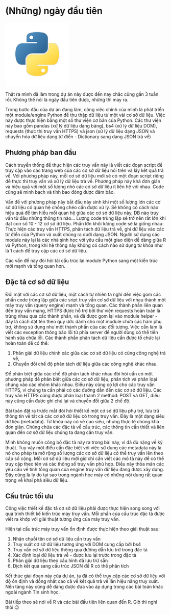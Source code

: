 # (Những) ngày đầu tiên

!["Icon Python"](../img/day-one-python-icon.png)

Thật ra mình đã làm trong dự án này được đến nay chắc cũng gần 3 tuần rồi. Không thế nói là ngày đầu tiên được, những thì may ra.

Trong bước đầu của dự án đang làm, công việc chính của mình là phát triển một module/engine Python để thu thập dữ liệu từ một vài cơ sở dữ liệu. Việc này được thực hiện bằng một số thư viện cơ bản của Python. Các thư viện này bao gồm pandas (xử lý dữ liệu dạng bảng), bs4 (xử lý dữ liệu DOM), requests (thực thi truy vấn HTTPS) và json (xử lý dữ liệu dạng JSON và chuyển hóa dữ liệu dạng từ điển - Dictionary sang dạng JSON trả về)

## Phương pháp ban đầu

Cách truyền thống để thực hiện các truy vấn này là viết các đoạn script để truy cập vào các trang web của các cơ sở dữ liệu nói trên và lấy kết quả trả về. Với phương pháp này, mỗi cơ sở dữ liệu mới sẽ có một đoạn script riêng để thực thi truy vấn và xử lý dữ liệu trả về. Phương pháp này khá đơn giản và hiệu quả với một số lượng nhỏ các cơ sở dữ liệu ít liên hệ với nhau. Code cũng sẽ minh bạch và tính bao đóng được đảm bảo.

Vấn đề với phương pháp này bắt đầu nảy sinh khi một số lượng lớn các cơ sở dữ liệu có quan hệ chồng chéo cần được xử lý. Sẽ không có cách nào hiệu quả để tìm hiểu mối quan hệ giữa các cơ sở dữ liệu này, DB nào truy vấn từ đâu những thông tin nào... Lượng code trùng lặp sẽ trở nên rất lớn khi đạt con số 10 - 12 cơ sở dữ liệu. Phần lớn khối lượng code sẽ là giống nhau: Thực hiện các truy vấn HTTPS, phân tách dữ liệu trả về, ghi dữ liệu vào các từ điển của Python và xuất chúng ra dưới dạng JSON. Người sử dụng các module này lại là các nhà sinh học với yêu cầu một giao diện dễ dàng giữa R và Python, trong khi hệ thống này không có cách nào sử dụng từ khóa như là 1 cách để truy cập các cơ sở dữ liệu.

Các vấn đề này đòi hỏi tái cấu trúc lại module Python sang một kiến trúc mới mạnh và tổng quan hơn.

## Đặc tả cơ sở dữ liệu

Đối mặt với các cơ sở dữ liệu, một cách tự nhiên ta nghĩ đến việc gom các phần code trùng lặp giữa các sript truy vấn cơ sở dữ liệu với nhau thành một máy truy vấn (query engine) mạnh và tổng quan. Các thành phần liên quan đến truy vấn mạng, HTTPS được hỗ trợ bởi thư viện requests hoàn toàn là trùng nhau qua các thành phần, và đã được gom lại vào module helper - đây là cách đặt tên theo quy ước dành cho một module chứa các hàm phụ trợ, không sử dụng như một thành phần của các đối tượng. Việc cần làm là viết các exception thông báo lỗi từ phía server để người dùng có thể tiến hành sửa chữa lỗi. Các thành phần phân tách dữ liệu cần được tổ chức lại hoàn toàn để có thể:

1. Phân giải dữ liệu chính xác giữa các cơ sở dữ liệu có cùng công nghệ trả về,
1. Chuyển đổi chế độ phân tách dữ liệu giữa các công nghệ khác nhau.

Để phân biệt giữa các chế độ phân tách khác nhau đòi hỏi cần có một phương pháp để phân biệt giữa các cơ sở dữ liệu, phân tích và phân loại chúng vào các nhóm khác nhau. Điều này cũng có lợi cho các truy vấn HTTPS, vì chúng ta cần phải có các đường dẫn đến các cơ sở dữ liệu. Các truy vấn HTTPS cũng được phân loại thành 2 method: POST và GET, điều này cũng cần được ghi chú lại và chuyển đổi giữa 2 chế độ.

Bài toán đặt ra trước mắt đòi hỏi thiết kế một cơ sở dữ liệu phụ trợ, lưu trữ thông tin về tất cả các cơ sở dữ liệu có trong truy vấn. Đây là một dạng siêu dữ liệu (metadata). Từ khóa này có vẻ cao siêu, nhưng thực tế chúng khá đơn giản. Chúng chứa các đặc tả về cấu trúc, các thông tin cần thiết và liên quan đến cơ sở dữ liệu chúng ta đang cần truy vấn.

Mình không muốn công bố đặc tả này ra trong bài này, vì đã đủ nặng về kỹ thuật. Tuy vậy một điều cần đặc biệt với việc sử dụng các metadata này là nó cho phép ta mở rộng số lượng các cơ sở dữ liệu có thể truy vấn lên theo cấp số cộng. Mỗi cơ sở dữ liệu mới giờ chỉ cần viết các mô tả này để có thể truy cập theo tên và các thông số truy vấn phù hợp. Điều này thỏa mãn các yêu cầu về tính tổng quan của engine truy vấn dữ liệu đang được xây dựng. Đây cũng là lý do tại sao trong ngành học máy có những nội dung rất quan trọng về khai phá siêu dữ liệu.

## Cấu trúc tối ưu

Công việc thiết kế đặc tả cơ sở dữ liệu phải được thực hiện song song với quá trình thiết kế kiến trúc máy truy vấn. Mỗi phần của cấu trúc đặc tả được viết ra khớp với giải thuật tương ứng của máy truy vấn.

Hiện tại cấu trúc máy truy vấn ổn định được thực hiện theo giải thuật sau:

1. Nhận chuỗi tên cơ sở dữ liệu cần truy vấn
1. Truy xuất cơ sở dữ liệu tương ứng với DOM cung cấp bởi bs4
1. Truy vấn cơ sở dữ liệu thông qua đường dẫn lưu trữ trong đặc tả
1. Xác định loại dữ liệu trả về - được lưu lại trước trong đặc tả
1. Phân giải dữ liệu theo cấu hình đã lưu trữ sẵn
1. Dịch kết quả sang cấu trúc JSON để R có thể phân tích

Kết thúc giai đoạn này của dự án, ta đã có thể truy cập các cơ sở dữ liệu với độ ổn định và đồng nhất cao cả về kết quả trả về lẫn hiệu năng truy xuất. Nền tảng này cũng dễ dàng được đưa vào áp dụng trong các bài toán khác ngoài ngành Tin sinh học.

Bài tiếp theo sẽ nói về R và các bài đầu tiên liên quan đến R. Giờ thì nghỉ thôi :wink: